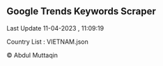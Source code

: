 

## Google Trends Keywords Scraper 
 
Last Update 11-04-2023 , 11:09:19

Country List :
VIETNAM.json



© Abdul Muttaqin 
